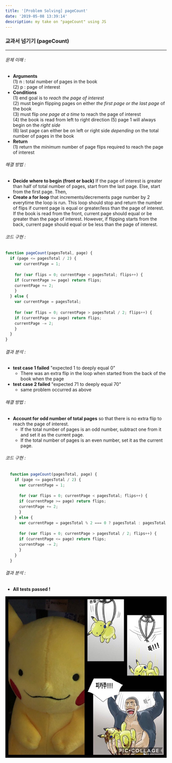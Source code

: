 ```yaml
---
title: '[Problem Solving] pageCount'
date: '2019-05-08 13:39:14'
description: my take on "pageCount" using JS
---
```

### 교과서 넘기기 (pageCount)
---
###### 문제 이해 :
  * **Arguments**  
  (1) n : total number of pages in the book  
  (2) p : page of interest
  * **Conditions**  
  (1) end goal is to *reach the page of interest*  
  (2) must begin flipping pages on either *the first page or the last page* of the book  
  (3) must flip *one page at a time* to reach the page of interest  
  (4) the book is read from left to right direction
  (5) page 1 will always begin on the *right side*  
  (6) last page can either be on left or right side *depending* on the total number of pages in the book
  * **Return**  
  (1) return the *minimum* number of page flips required to reach the page of interest

###### 해결 방법 :  
  * **Decide where to begin (front or back)** If the page of interest is greater than half of total number of pages, start from the last page. Else, start from the first page. Then,
  * **Create a for loop** that increments/decrements page number by 2 everytime the loop is run. This loop should stop and return the number of flips if current page is equal or greater/less than the page of interest.  
  If the book is read from the front, current page should equal or be greater than the page of interest. However, if flipping starts from the back, current page should equal or be less than the page of interest.
###### 코드 구현 :  
  ```javascript
  function pageCount(pagesTotal, page) {
    if (page <= pagesTotal / 2) {
      var currentPage = 1;

      for (var flips = 0; currentPage < pagesTotal; flips++) {
      if (currentPage >= page) return flips;
      currentPage += 2;
      }
    } else {
      var currentPage = pagesTotal;

      for (var flips = 0; currentPage > pagesTotal / 2; flips++) {
      if (currentPage <= page) return flips;
      currentPage -= 2;
      }
    }
  }
  ``` 

###### 결과 분석 : 

  * **test case 1 failed** "expected 1 to deeply equal 0"  
    * There was an extra flip in the loop when started from the back of the book when the page
  * **test case 2 failed** "expected 71 to deeply equal 70"  
    * same problem occurred as above

###### 해결 방법 : 

  * **Account for odd number of total pages** so that there is no extra flip to reach the page of interest.  
    * If the total number of pages is an odd number, subtract one from it and set it as the current page.
    * If the total number of pages is an even number, set it as the current page.

###### 코드 구현 : 
```javascript
  function pageCount(pagesTotal, page) {
    if (page <= pagesTotal / 2) {
      var currentPage = 1;

      for (var flips = 0; currentPage < pagesTotal; flips++) {
      if (currentPage >= page) return flips;
      currentPage += 2;
      }
    } else {
      var currentPage = pagesTotal % 2 === 0 ? pagesTotal : pagesTotal - 1;

      for (var flips = 0; currentPage > pagesTotal / 2; flips++) {
      if (currentPage <= page) return flips;
      currentPage -= 2;
      }
    }
  }
```
###### 결과 분석 : 

  * **All tests passed !** 

  ![pikachu](pikachu.jpg "$50 dollar pikachu that I won")